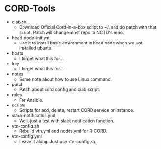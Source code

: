CORD-Tools
===
- ciab.sh
	- Download Official Cord-in-a-box script to ~/, and do patch with that script. Patch will change most repo to NCTU's repo.
- head-node-init.yml
	- Use it to install basic environment in head node when we just installed ubuntu.
- hosts
	- I forget what this for...
- key
	- I forget what this for...
- notes
	- Some note about how to use Linux command.
- patch
	- Patch about cord config and ciab script.
- roles
	- For Ansible.
- scripts
	- Scripts for add, delete, restart CORD service or instance.
- slack-notification.yml
	- Well, just a test with slack notification function.
- vtn-config.sh
	- Rebuild vtn.yml and nodes.yml for R-CORD.
- vtn-config.yml
	- Leave it along. Just use vtn-config.sh.
